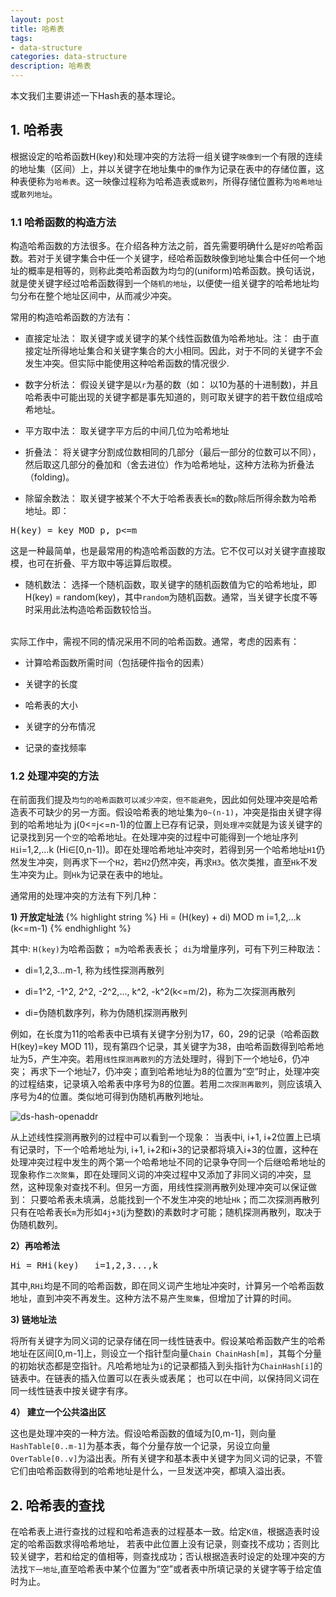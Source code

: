 ```yaml
---
layout: post
title: 哈希表
tags:
- data-structure
categories: data-structure
description: 哈希表
---
```



本文我们主要讲述一下Hash表的基本理论。


<!-- more -->


## 1. 哈希表
根据设定的哈希函数H(key)和处理冲突的方法将一组关键字```映像到```一个有限的连续的地址集（区间）上，并以关键字在地址集中的```像```作为记录在表中的存储位置，这种表便称为```哈希表```。这一映像过程称为哈希造表或```散列```，所得存储位置称为```哈希地址```或```散列地址```。

### 1.1 哈希函数的构造方法
构造哈希函数的方法很多。在介绍各种方法之前，首先需要明确什么是```好的```哈希函数。若对于关键字集合中任一个关键字，经哈希函数映像到地址集合中任何一个地址的概率是相等的，则称此类哈希函数为均匀的(uniform)哈希函数。换句话说，就是使关键字经过哈希函数得到一个```随机的地址```，以便使一组关键字的哈希地址均匀分布在整个地址区间中，从而减少冲突。

常用的构造哈希函数的方法有：

* 直接定址法： 取关键字或关键字的某个线性函数值为哈希地址。注： 由于直接定址所得地址集合和关键字集合的大小相同。因此，对于不同的关键字不会发生冲突。但实际中能使用这种哈希函数的情况很少.


* 数字分析法： 假设关键字是以```r```为基的数（如： 以10为基的十进制数)，并且哈希表中可能出现的关键字都是事先知道的，则可取关键字的若干数位组成哈希地址。

* 平方取中法： 取关键字平方后的中间几位为哈希地址

* 折叠法： 将关键字分割成位数相同的几部分（最后一部分的位数可以不同），然后取这几部分的叠加和（舍去进位）作为哈希地址，这种方法称为折叠法（folding)。

* 除留余数法： 取关键字被某个不大于哈希表表长```m```的数```p```除后所得余数为哈希地址。即：
<pre>
H(key) = key MOD p, p<=m
</pre>
这是一种最简单，也是最常用的构造哈希函数的方法。它不仅可以对关键字直接取模，也可在折叠、平方取中等运算后取模。

* 随机数法： 选择一个随机函数，取关键字的随机函数值为它的哈希地址，即H(key) = random(key)，其中```random```为随机函数。通常，当关键字长度不等时采用此法构造哈希函数较恰当。

<br />
实际工作中，需视不同的情况采用不同的哈希函数。通常，考虑的因素有：

* 计算哈希函数所需时间（包括硬件指令的因素）

* 关键字的长度

* 哈希表的大小

* 关键字的分布情况

* 记录的查找频率

### 1.2 处理冲突的方法
在前面我们提及```均匀的哈希函数可以减少冲突，但不能避免```，因此如何处理冲突是哈希造表不可缺少的另一方面。假设哈希表的地址集为```0~(n-1)```，冲突是指由关键字得到的哈希地址为 j(0<=j<=n-1)的位置上已存有记录，则```处理冲突```就是为该关键字的记录找到另一个```空```的哈希地址。在处理冲突的过程中可能得到一个地址序列```Hi```i=1,2,...k (Hi∈[0,n-1])。即在处理哈希地址冲突时，若得到另一个哈希地址```H1```仍然发生冲突，则再求下一个```H2```，若```H2```仍然冲突，再求```H3```。依次类推，直至```Hk```不发生冲突为止。则```Hk```为记录在表中的地址。

通常用的处理冲突的方法有下列几种：

**1) 开放定址法**
{% highlight string %}
Hi = (H(key) + di) MOD m      i=1,2,...k (k<=m-1)
{% endhighlight %}

其中: ```H(key)```为哈希函数； ```m```为哈希表表长； ```di```为增量序列，可有下列三种取法：

* di=1,2,3...m-1, 称为线性探测再散列

* di=1^2, -1^2, 2^2, -2^2,..., k^2, -k^2(k<=m/2)，称为二次探测再散列

* di=伪随机数序列，称为伪随机探测再散列

例如，在长度为11的哈希表中已填有关键字分别为17，60，29的记录（哈希函数H(key)=key MOD 11)，现有第四个记录，其关键字为38，由哈希函数得到哈希地址为5，产生冲突。若用```线性探测再散列```的方法处理时，得到下一个地址6，仍冲突； 再求下一个地址7，仍冲突；直到哈希地址为8的位置为“空”时止，处理冲突的过程结束，记录填入哈希表中序号为8的位置。若用```二次探测再散列```，则应该填入序号为4的位置。类似地可得到伪随机再散列地址。

![ds-hash-openaddr](https://ivanzz1001.github.io/records/assets/img/data_structure/ds_hash_open_addr.jpg)

从上述线性探测再散列的过程中可以看到一个现象： 当表中i, i+1, i+2位置上已填有记录时，下一个哈希地址为i, i+1, i+2和i+3的记录都将填入i+3的位置，这种在处理冲突过程中发生的两个第一个哈希地址不同的记录争夺同一个后继哈希地址的现象称作```二次聚集```，即在处理同义词的冲突过程中又添加了非同义词的冲突，显然，这种现象对查找不利。但另一方面，用线性探测再散列处理冲突可以保证做到： 只要哈希表未填满，总能找到一个不发生冲突的地址```Hk```；而二次探测再散列只有在哈希表长```m```为形如```4j+3```(j为整数)的素数时才可能；随机探测再散列，取决于伪随机数列。


**2）再哈希法**
<pre>
Hi = RHi(key)   i=1,2,3...,k
</pre>

其中,```RHi```均是不同的哈希函数，即在同义词产生地址冲突时，计算另一个哈希函数地址，直到冲突不再发生。这种方法不易产生```聚集```，但增加了计算的时间。

**3) 链地址法**

将所有关键字为同义词的记录存储在同一线性链表中。假设某哈希函数产生的哈希地址在区间[0,m-1]上，则设立一个指针型向量```Chain ChainHash[m]```，其每个分量的初始状态都是空指针。凡哈希地址为```i```的记录都插入到头指针为```ChainHash[i]```的链表中。在链表的插入位置可以在表头或表尾； 也可以在中间，以保持同义词在同一线性链表中按关键字有序。


**4） 建立一个公共溢出区**

这也是处理冲突的一种方法。假设哈希函数的值域为[0,m-1]，则向量```HashTable[0..m-1]```为基本表，每个分量存放一个记录，另设立向量```OverTable[0..v]```为溢出表。所有关键字和基本表中关键字为同义词的记录，不管它们由哈希函数得到的哈希地址是什么，一旦发送冲突，都填入溢出表。

## 2. 哈希表的查找
在哈希表上进行查找的过程和哈希造表的过程基本一致。给定```K值```，根据造表时设定的哈希函数求得哈希地址， 若表中此位置上没有记录，则查找不成功；否则比较关键字，若和给定的值相等，则查找成功；否认根据造表时设定的处理冲突的方法找```下一地址```,直至哈希表中某个位置为“空”或者表中所填记录的关键字等于给定值时为止。



<br />
<br />



